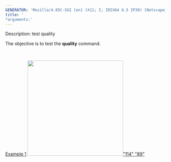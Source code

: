 ```yaml
---
GENERATOR: 'Mozilla/4.05C-SGI [en] (X11; I; IRIX64 6.5 IP30) [Netscape]'
title: '
*arguments:'
---
```


 Description: test quality

   The objective is to test the **quality** command.

    

   [Example 1](description_qual.md)
   [<img height="300" width="300" src="/assets/images/qual1_tn.gif">"114"
   "89"](description_qual.md)
